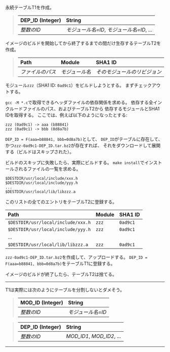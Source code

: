 永続テーブルT1を作成。

> | DEP_ID (Integer) | String |
> | :--- | :--- |
> | _整数のID_ | _モジュール名=ID_, _モジュール名=ID_, ... |

イメージのビルドを開始してから終了するまでの間だけ生存するテーブルT2を作成。

> | Path | Module | SHA1 ID |
> | :--- | :--- | :--- |
> | _ファイルのパス_ | _モジュール名_ | _そのモジュールのリビジョン_ |

モジュール`zzz`（SHA1 ID: `0ad9c1`）をビルドしようとする。
まずチェックアウトする。

`gcc -M *.c`で取得できるヘッダファイルの依存関係を求める。
依存する全インクルードファイルのパス、およびテーブルT2から
依存するモジュールとSHA1 IDを取得する。
ここでは、例えば以下のようになったとする:

```plaintext
zzz (0ad9c1) -> aaa (b88841)
zzz (0ad9c1) -> bbb (0d8a7b)
```

`DEP_ID = F(aaa=b88841, bbb=0d8a7b)`として、
`DEP_ID`がテーブルに存在して、
かつ`zzz-0ad9c1-DEP_ID.tar.bz2`が存在すれば、
それをダウンロードして展開する（ビルドはスキップされた）。

ビルドのスキップに失敗したら、実際にビルドする。
`make install`でインストールされるファイルの一覧を求める。

```plaintext
$DESTDIR/usr/local/include/xxx.h
$DESTDIR/usr/local/include/yyy.h
...
$DESTDIR/usr/local/lib/libzzz.a
```

このリストの全てのエントリをテーブルT2に登録する。

| Path | Module | SHA1 ID |
| :--- | :--- | :--- |
| `$DESTDIR/usr/local/include/xxx.h` | `zzz` | `0ad9c1` |
| `$DESTDIR/usr/local/include/yyy.h` | `zzz` | `0ad9c1` |
| ... | | |
| `$DESTDIR/usr/local/lib/libzzz.a` | `zzz` | `0ad9c1` |

`zzz-0ad9c1-DEP_ID.tar.bz2`を作成して、アップロードする。
`DEP_ID = F(aaa=b88841, bbb=0d8a7b)`をテーブルT1に登録する。

イメージのビルドが終了したら、テーブルT2は捨てる。

---

T1は実際には次のようにテーブルを分割しないとダメそう。

> | MOD_ID (Integer) | String |
> | :--- | :--- |
> | _整数のID_ | _モジュール名=ID_ |

> | DEP_ID (Integer) | String |
> | :--- | :--- |
> | _整数のID_ | _MOD_ID1_, _MOD_ID2_, ... |

---
